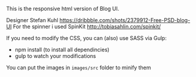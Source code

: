 This is the responsive html version of Blog UI.

Designer Stefan Kuhl https://dribbble.com/shots/2379912-Free-PSD-blog-UI
For the spinner i used SpinKit http://tobiasahlin.com/spinkit/


If you need to modify the CSS, you can (also) use SASS via Gulp:
* npm install (to install all dependincies)
* gulp to watch your modifications

You can put the images in `images/src` folder to minify them